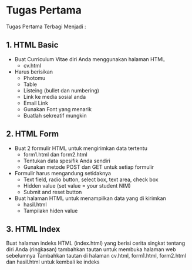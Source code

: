 # Tugas Pertama
Tugas Pertama Terbagi Menjadi : 
## 1. HTML Basic
* Buat Curriculum Vitae diri Anda menggunakan halaman HTML
  * cv.html
* Harus berisikan
  * Photomu
  * Table 
  * Listeing (bullet dan numbering)
  * Link ke media sosial anda
  * Email Link
  * Gunakan Font yang menarik
  * Buatlah sekreatif mungkin
## 2. HTML Form
* Buat 2 formulir HTML untuk mengirimkan data tertentu
  * form1.html dan form2.html
  * Tentukan data spesifik Anda sendiri
  * Gunakan metode POST dan GET untuk setiap formulir
* Formulir harus mengandung setidaknya
  * Text field, radio button, select box, text area, check box
  * Hidden value (set value = your student NIM)
  * Submit and reset button
* Buat halaman HTML untuk menampilkan data yang di kirimkan
  * hasil.html
  * Tampilakn hiden value
## 3. HTML Index
Buat halaman indeks HTML (index.html) yang berisi cerita singkat tentang diri Anda (ringkasan)
tambahkan tautan untuk membuka halaman web sebelumnya
Tambahkan tautan di halaman cv.html, form1.html, form2.html dan hasil.html untuk kembali ke indeks
